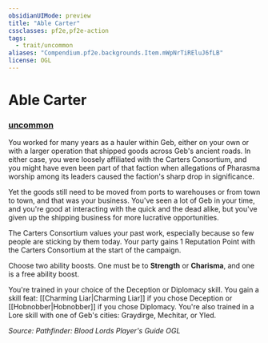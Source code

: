 ```yaml
---
obsidianUIMode: preview
title: "Able Carter"
cssclasses: pf2e,pf2e-action
tags:
  - trait/uncommon
aliases: "Compendium.pf2e.backgrounds.Item.mWpNrTiREluJ6fLB"
license: OGL
---
```

# Able Carter

### [uncommon](uncommon "Uncommon Rarity Trait")






You worked for many years as a hauler within Geb, either on your own or with a larger operation that shipped goods across Geb's ancient roads. In either case, you were loosely affiliated with the Carters Consortium, and you might have even been part of that faction when allegations of Pharasma worship among its leaders caused the faction's sharp drop in significance.

Yet the goods still need to be moved from ports to warehouses or from town to town, and that was your business. You've seen a lot of Geb in your time, and you're good at interacting with the quick and the dead alike, but you've given up the shipping business for more lucrative opportunities.

The Carters Consortium values your past work, especially because so few people are sticking by them today. Your party gains 1 Reputation Point with the Carters Consortium at the start of the campaign.

Choose two ability boosts. One must be to **Strength** or **Charisma**, and one is a free ability boost.

You're trained in your choice of the Deception or Diplomacy skill. You gain a skill feat: [[Charming Liar|Charming Liar]] if you chose Deception or [[Hobnobber|Hobnobber]] if you chose Diplomacy. You're also trained in a Lore skill with one of Geb's cities: Graydirge, Mechitar, or Yled.

*Source: Pathfinder: Blood Lords Player's Guide*
*OGL*